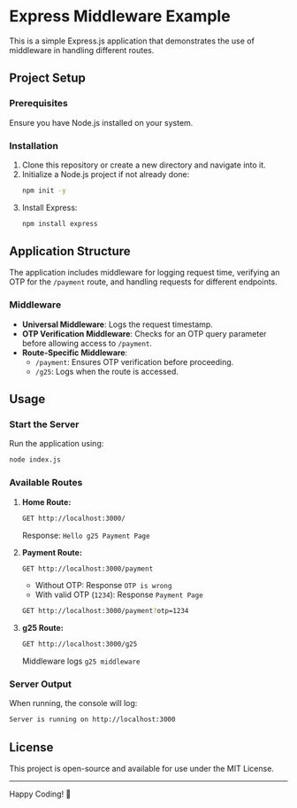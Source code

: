 # Express Middleware Example

This is a simple Express.js application that demonstrates the use of middleware in handling different routes.

## Project Setup

### Prerequisites
Ensure you have Node.js installed on your system.

### Installation
1. Clone this repository or create a new directory and navigate into it.
2. Initialize a Node.js project if not already done:
   ```sh
   npm init -y
   ```
3. Install Express:
   ```sh
   npm install express
   ```

## Application Structure
The application includes middleware for logging request time, verifying an OTP for the `/payment` route, and handling requests for different endpoints.

### Middleware
- **Universal Middleware**: Logs the request timestamp.
- **OTP Verification Middleware**: Checks for an OTP query parameter before allowing access to `/payment`.
- **Route-Specific Middleware**:
  - `/payment`: Ensures OTP verification before proceeding.
  - `/g25`: Logs when the route is accessed.

## Usage

### Start the Server
Run the application using:
```sh
node index.js
```

### Available Routes

1. **Home Route:**
   ```sh
   GET http://localhost:3000/
   ```
   Response: `Hello g25 Payment Page`

2. **Payment Route:**
   ```sh
   GET http://localhost:3000/payment
   ```
   - Without OTP: Response `OTP is wrong`
   - With valid OTP (`1234`): Response `Payment Page`
   ```sh
   GET http://localhost:3000/payment?otp=1234
   ```

3. **g25 Route:**
   ```sh
   GET http://localhost:3000/g25
   ```
   Middleware logs `g25 middleware`

### Server Output
When running, the console will log:
```sh
Server is running on http://localhost:3000
```

## License
This project is open-source and available for use under the MIT License.

---
Happy Coding! 🚀

